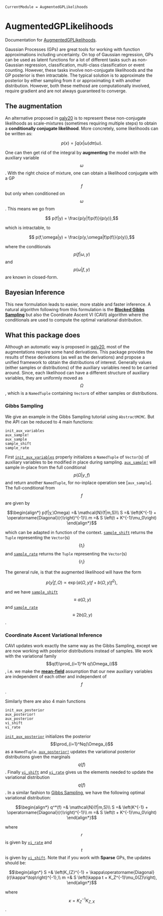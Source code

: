 ```@meta
CurrentModule = AugmentedGPLikelihoods
```

# AugmentedGPLikelihoods

Documentation for [AugmentedGPLikelihoods](https://github.com/theogf/AugmentedGPLikelihoods.jl).


Gaussian Processes (GPs) are great tools for working with function approximations
including uncertainty.
On top of Gaussian regression, GPs can be used as latent functions for a lot of
different tasks such as non-Gaussian regression, classification, multi-class
classification or event counting.
However, these tasks involve non-conjugate likelihoods and the GP posterior 
is then intractable.
The typical solution is to approximate the posterior by either sampling from it
or approximating it with another distribution.
However, both these methosd are computationally involved, require gradient
and are not always guaranteed to converge.


## The augmentation
An alternative proposed in [galy20](@cite) is to represent these non-conjugate
likelihoods as scale-mixtures (sometimes requiring multiple steps) to obtain
a __conditionally conjugate likelihood__.
More concretely, some likelihoods can be written as:
```math
    p(x) = \int q(x|\omega)d\pi(\omega).
```
One can then get rid of the integral by __augmenting__ the model with the
auxiliary variable $$\omega$$.
With the right choice of mixture, one can obtain a likelihood conjugate with a 
GP $$f$$ but only when conditioned on $$\omega$$.
This means we go from
```math
    p(f|y) = \frac{p(y|f)p(f)}{p(y)},
```
which is intractable, to
```math
    p(f,\omega|y) = \frac{p(y,\omega|f)p(f)}{p(y)},
```
where the conditionals $$p(f|\omega,y)$$ and $$p(\omega|f,y)$$ are known
in closed-form.

## Bayesian Inference

This new formulation leads to easier, more stable and faster inference.
A natural algorithm following from this formulation is the [__Blocked Gibbs Sampling__](https://en.wikipedia.org/wiki/Gibbs_sampling#Blocked_Gibbs_sampler)
but also the Coordinate Ascent VI (CAVI) algorithm where the conditionals are used
to compute the optimal variational distribution.

## What this package does

Although an automatic way is proposed in [galy20](@cite), most of the 
augmentations require some hand derivations.
This package provides the results of these derivations (as well as the derivations)
and propose a unified framework to obtain the distributions of interest.
Generally values (either samples or distributions) of the auxiliary variables need to be carried around.
Since, each likelihood can have a different structure of auxiliary variables, they are uniformly moved as $$\Omega$$, which is a `NamedTuple` containing `Vector`s of either samples or distributions.

### Gibbs Sampling

We give an example in the Gibbs Sampling tutorial using `AbstractMCMC`.
But the API can be reduced to 4 main functions:
```@docs
init_aux_variables
aux_sample!
aux_sample
sample_shift
sample_rate
```
First [`init_aux_variables`](@ref) properly initializes a `NamedTuple` of `Vector`(s) of
auxiliary variables to be modified in place during sampling.
[`aux_sample!`](@ref) will sample in-place from the full conditional $$p(\Omega|y,f)$$ and return another `NamedTuple`, for no-inplace operation see [`aux_sample`].
The full-conditional from $$f$$ are given by
```math
\begin{align*}
    p(f|y,\Omega) =& \mathcal{N}(f|m,S)\\
    S =& \left(K^{-1} + \operatorname{Diagonal}(r)\right)^{-1}\\
    m =& S \left(t + K^{-1}\mu_0\right)
\end{align*}
```
which can be adapted in function of the context.
[`sample_shift`](@ref) returns the `Tuple` representing the `Vector`(s) $$\{t_i\}$$
and [`sample_rate`](@ref) returns the `Tuple` representing the `Vector`(s) $$\{r_i\}$$

The general rule, is that the augmented likelihood will have the form
```math
    p(y|f,\Omega) \propto \exp\left(a(\Omega,y)f + b(\Omega,y)f^2\right),
```
and we have [`sample_shift`](@ref) $$\equiv a(\Omega,y)$$ and [`sample_rate`](@ref) $$\equiv 2b(\Omega,y)$$.

### Coordinate Ascent Variational Inference

CAVI updates work exactly the same way as the Gibbs Sampling, except we 
are now working with posterior distributions instead of samples.
We work with the variational family $$q(f)\prod_{i=1}^N q(\Omega_i)$$, i.e. we make the [__mean-field__](https://en.wikipedia.org/wiki/Mean-field_theory) assumption that our new auxiliary variables are independent of each other and independent of $$f$$.

Similarly there are also 4 main functions

```@docs
init_aux_posterior
aux_posterior!
aux_posterior
vi_shift
vi_rate
```

[`init_aux_posterior`](@ref) initializes the posterior $$\prod_{i=1}^Nq(\Omega_i)$$ as a `NamedTuple`.
[`aux_posterior!`](@ref) updates the variational posterior distributions given the marginals $$q(f)$$.
Finally [`vi_shift`](@ref) and [`vi_rate`](@ref) gives us the elements needed to update the variational distribution $$q(f)$$.
In a similar fashion to [Gibbs Sampling](@ref), we have the following optimal
variational distribution:
```math
\begin{align*}
    q^*(f) =& \mathcal{N}(f|m,S)\\
    S =& \left(K^{-1} + \operatorname{Diagonal}(r)\right)^{-1}\\
    m =& S \left(t + K^{-1}\mu_0\right)
\end{align*}
```
where $$r$$ is given by [`vi_rate`](@ref) and $$t$$ is given by [`vi_shift`](@ref).
Note that if you work with __Sparse__ GPs, the updates should be:
```math
\begin{align*}
    S =& \left(K_{Z}^{-1} + \kappa\operatorname{Diagonal}(r)\kappa^\top\right)^{-1},\\
    m =& S \left(\kappa t + K_Z^{-1}\mu_0(Z)\right),
\end{align*}
```
where $$\kappa=K_{Z}^{-1}K_{Z,X}$$.